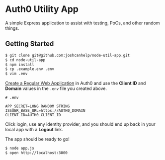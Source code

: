 # Auth0 Utility App

A simple Express application to assist with testing, PoCs, and other random things.

## Getting Started

```bash
$ git clone git@github.com:joshcanhelp/node-util-app.git
$ cd node-util-app
$ npm install
$ cp .example.env .env
$ vim .env
```

[Create a Regular Web Application](https://manage.auth0.com/#/applications) in Auth0 and use the **Client ID** and **Domain** values in the `.env` file you created above.

```
# .env

APP_SECRET=LONG RANDOM STRING
ISSUER_BASE_URL=https://AUTH0_DOMAIN
CLIENT_ID=AUTH0_CLIENT_ID
```

Click login, use any identity provider, and you should end up back in your local app with a **Logout** link.

The app should be ready to go!

```bash
$ node app.js
$ open http://localhost:3000
```